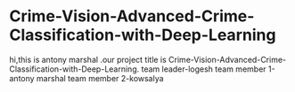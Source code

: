 # Crime-Vision-Advanced-Crime-Classification-with-Deep-Learning
hi,this is antony marshal .our project title is Crime-Vision-Advanced-Crime-Classification-with-Deep-Learning. team leader-logesh team member 1-antony marshal team member 2-kowsalya
